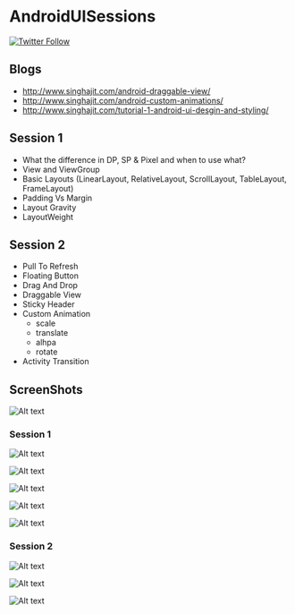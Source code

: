 # AndroidUISessions

[![Twitter Follow](https://img.shields.io/twitter/follow/Ajit5ingh.svg?style=social)](https://twitter.com/Ajit5ingh)

## Blogs
 - http://www.singhajit.com/android-draggable-view/
 - http://www.singhajit.com/android-custom-animations/
 - http://www.singhajit.com/tutorial-1-android-ui-desgin-and-styling/ 

## Session 1

- What the difference in DP, SP & Pixel and when to use what?
- View and ViewGroup
- Basic Layouts (LinearLayout, RelativeLayout, ScrollLayout, TableLayout, FrameLayout)
- Padding Vs Margin
- Layout Gravity
- LayoutWeight

## Session 2

- Pull To Refresh
- Floating Button
- Drag And Drop
- Draggable View
- Sticky Header
- Custom Animation
  - scale
  - translate
  - alhpa
  - rotate
- Activity Transition 
  

## ScreenShots

![Alt text](https://github.com/ajitsing/ScreenShots/blob/master/android_sessions/home_page.png)

### Session 1

![Alt text](https://github.com/ajitsing/ScreenShots/blob/master/android_sessions/session1.png)

![Alt text](https://github.com/ajitsing/ScreenShots/blob/master/android_sessions/basic_layouts.png)

![Alt text](https://github.com/ajitsing/ScreenShots/blob/master/android_sessions/android_gravity_and_layout_gravity.png)

![Alt text](https://github.com/ajitsing/ScreenShots/blob/master/android_sessions/layout_weight.png)

![Alt text](https://github.com/ajitsing/ScreenShots/blob/master/android_sessions/padding_tutorial.png)


### Session 2

![Alt text](https://github.com/ajitsing/ScreenShots/blob/master/android_sessions/session2.png)

![Alt text](https://github.com/ajitsing/ScreenShots/blob/master/android_sessions/pull_to_refresh.png)

![Alt text](https://github.com/ajitsing/ScreenShots/blob/master/android_sessions/sticky_header.png)
